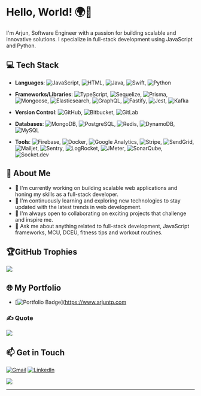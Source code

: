
# Hello, World! 🌍👋
I'm Arjun, Software Engineer with a passion for building scalable and innovative solutions. I specialize in full-stack development using JavaScript and Python.

## 💻 Tech Stack

- **Languages**: ![JavaScript](https://img.shields.io/badge/JavaScript-F7DF1E?logo=javascript&logoColor=black), ![HTML](https://img.shields.io/badge/HTML-E34F26?logo=html5&logoColor=white), ![Java](https://img.shields.io/badge/Java-007396?logo=java&logoColor=white), ![Swift](https://img.shields.io/badge/Swift-FA7343?logo=swift&logoColor=white), ![Python](https://img.shields.io/badge/Python-3776AB?logo=python&logoColor=white)

- **Frameworks/Libraries**: ![TypeScript](https://img.shields.io/badge/TypeScript-3178C6?logo=typescript&logoColor=white), ![Sequelize](https://img.shields.io/badge/Sequelize-52B0E7?logo=sequelize&logoColor=white), ![Prisma](https://img.shields.io/badge/Prisma-2D3748?logo=prisma&logoColor=white), ![Mongoose](https://img.shields.io/badge/Mongoose-880000?logo=mongoose&logoColor=white), ![Elasticsearch](https://img.shields.io/badge/Elasticsearch-005571?logo=elasticsearch&logoColor=white), ![GraphQL](https://img.shields.io/badge/GraphQL-E10098?logo=graphql&logoColor=white), ![Fastify](https://img.shields.io/badge/Fastify-000000?logo=fastify&logoColor=white), ![Jest](https://img.shields.io/badge/Jest-C21325?logo=jest&logoColor=white), ![Kafka](https://img.shields.io/badge/Apache%20Kafka-231F20?logo=apachekafka&logoColor=white)

- **Version Control**: ![GitHub](https://img.shields.io/badge/GitHub-181717?logo=github&logoColor=white), ![Bitbucket](https://img.shields.io/badge/Bitbucket-0052CC?logo=bitbucket&logoColor=white), ![GitLab](https://img.shields.io/badge/GitLab-FC6D26?logo=gitlab&logoColor=white)

- **Databases**: ![MongoDB](https://img.shields.io/badge/MongoDB-47A248?logo=mongodb&logoColor=white), ![PostgreSQL](https://img.shields.io/badge/PostgreSQL-336791?logo=postgresql&logoColor=white), ![Redis](https://img.shields.io/badge/Redis-DC382D?logo=redis&logoColor=white), ![DynamoDB](https://img.shields.io/badge/AWS%20DynamoDB-4053D6?logo=amazondynamodb&logoColor=white), ![MySQL](https://img.shields.io/badge/MySQL-4479A1?logo=mysql&logoColor=white)

- **Tools**: ![Firebase](https://img.shields.io/badge/Firebase-FFCA28?logo=firebase&logoColor=black), ![Docker](https://img.shields.io/badge/Docker-2496ED?logo=docker&logoColor=white), ![Google Analytics](https://img.shields.io/badge/Google%20Analytics-E37400?logo=googleanalytics&logoColor=white), ![Stripe](https://img.shields.io/badge/Stripe-008CDD?logo=stripe&logoColor=white), ![SendGrid](https://img.shields.io/badge/SendGrid-0080FF?logo=sendgrid&logoColor=white), ![Mailjet](https://img.shields.io/badge/Mailjet-FFD700?logo=mailjet&logoColor=black), ![Sentry](https://img.shields.io/badge/Sentry-362D59?logo=sentry&logoColor=white), ![LogRocket](https://img.shields.io/badge/LogRocket-6633FF?logo=logrocket&logoColor=white), ![JMeter](https://img.shields.io/badge/JMeter-D22128?logo=apachejmeter&logoColor=white), ![SonarQube](https://img.shields.io/badge/SonarQube-4E9BCD?logo=sonarqube&logoColor=white), ![Socket.dev](https://img.shields.io/badge/Socket.dev-000000?logo=socketdotio&logoColor=white)


## 🚀 About Me

- 🔭 I'm currently working on building scalable web applications and honing my skills as a full-stack developer.
- 🌱 I'm continuously learning and exploring new technologies to stay updated with the latest trends in web development.
- 👯 I'm always open to collaborating on exciting projects that challenge and inspire me.
- 💬 Ask me about anything related to full-stack development, JavaScript frameworks, MCU, DCEU, fitness tips and workout routines.

<!-- - 📫 You can reach me at: [arjuntpnambiar@gmail.com](mailto:arjuntpnambiar@gmail.com) -->
<!--## 📈 GitHub Stats
![](https://github-readme-streak-stats.herokuapp.com/?user=Arjun-tp&theme=dark&hide_border=true)<br/>
-->

## 🏆GitHub Trophies
![](https://github-profile-trophy.vercel.app/?username=Arjun-tp&theme=onedark&no-frame=true&no-bg=false&margin-w=4)
<!--
## 📈 GitHub Stats

![Arjun's GitHub Stats](https://github-readme-stats.vercel.app/api?username=Arjun-tp&show_icons=true&theme=light)
-->


## 🌐 My Portfolio
- [![Portfolio Badge](https://img.shields.io/badge/🌐%20Visit%20My%20Portfolio-%230084FF?style=for-the-badge&logo=google-chrome&logoColor=white)](https://www.arjuntp.com


### ✍️ Quote
![](https://quotes-github-readme.vercel.app/api?type=horizontal&theme=gruvbox)

## 📫 Get in Touch

[![Gmail](https://img.icons8.com/color/48/000000/gmail.png)](mailto:arjuntpnambiar@gmail.com) [](mailto:arjuntpnambiar@gmail.com) 
[![LinkedIn](https://img.icons8.com/color/48/000000/linkedin.png)](https://www.linkedin.com/in/arjun-tp)

[![](https://visitcount.itsvg.in/api?id=Arjun-tp&icon=0&color=0)](https://visitcount.itsvg.in)
<!--
- Email: arjuntpnambiar@gmail.com
- LinkedIn: [linkedin.com/in/arjun-tp](https://www.linkedin.com/in/arjun-tp)
-->

---


